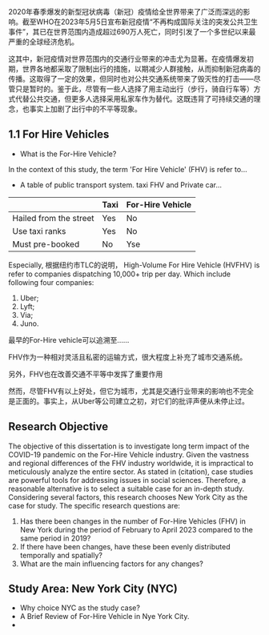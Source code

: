 2020年春季爆发的新型冠状病毒（新冠）疫情给全世界带来了广泛而深远的影响。截至WHO在2023年5月5日宣布新冠疫情“不再构成国际关注的突发公共卫生事件”，其已在世界范围内造成超过690万人死亡，同时引发了一个多世纪以来最严重的全球经济危机。

这其中，新冠疫情对世界范围内的交通行业带来的冲击尤为显著。在疫情爆发初期，世界各地都采取了限制出行的措施，以期减少人群接触，从而抑制新冠病毒的传播。这取得了一定的效果，但同时也对公共交通系统带来了毁灭性的打击——尽管只是暂时的。鉴于此，尽管有一些人选择了用主动出行（步行，骑自行车等）方式代替公共交通，但更多人选择采用私家车作为替代。这既违背了可持续交通的理念，也事实上加剧了出行中的不平等现象。



## 1.1 For Hire Vehicles
* What is the For-Hire Vehicle?

In the context of this study, the term 'For Hire Vehicle' (FHV) is refer to...

* A table of public transport system. taxi FHV and Private car...

||Taxi|For-Hire Vehicle|
|---|---|---|
|Hailed from the street|Yes|No|
|Use taxi ranks|Yes|No|
|Must pre-booked|No|Yse|
  


Especially, 根据纽约市TLC的说明， High-Volume For Hire Vehicle (HVFHV) is refer to companies dispatching 10,000+ trip per day. Which include following four companies:
1. Uber;
2. Lyft;
3. Via;
4. Juno.

最早的For-Hire vehicle可以追溯至……


FHV作为一种相对灵活且私密的运输方式，很大程度上补充了城市交通系统。

另外，FHV也在改善交通不平等中发挥了重要作用

然而，尽管FHV有以上好处，但它为城市，尤其是交通行业带来的影响也不完全是正面的。事实上，从Uber等公司建立之初，对它们的批评声便从未停止过。

##  Research Objective
The objective of this dissertation is to investigate long term impact of the COVID-19 pandemic on the For-Hire Vehicle industry. Given the vastness and regional differences of the FHV industry worldwide, it is impractical to meticulously analyze the entire sector. As stated in (citation), case studies are powerful tools for addressing issues in social sciences. Therefore, a reasonable alternative is to select a suitable case for an in-depth study. Considering several factors, this research chooses New York City as the case for study. The specific research questions are: 
1. Has there been changes in the number of For-Hire Vehicles (FHV) in New York during the period of February to April 2023 compared to the same period in 2019?
2. If there have been changes, have these been evenly distributed temporally and spatially?
3. What are the main influencing factors for any changes?

## Study Area: New York City (NYC)
* Why choice NYC as the study case?
* A Brief Review of For-Hire Vehicle in Nye York City.
* 




